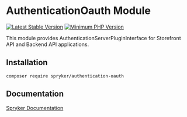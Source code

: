 # AuthenticationOauth Module
[![Latest Stable Version](https://poser.pugx.org/spryker/authentication-oauth/v/stable.svg)](https://packagist.org/packages/spryker/authentication-oauth)
[![Minimum PHP Version](https://img.shields.io/badge/php-%3E%3D%208.1-8892BF.svg)](https://php.net/)

This module provides AuthenticationServerPluginInterface for Storefront API and Backend API applications.

## Installation

```
composer require spryker/authentication-oauth
```

## Documentation

[Spryker Documentation](https://docs.spryker.com)
